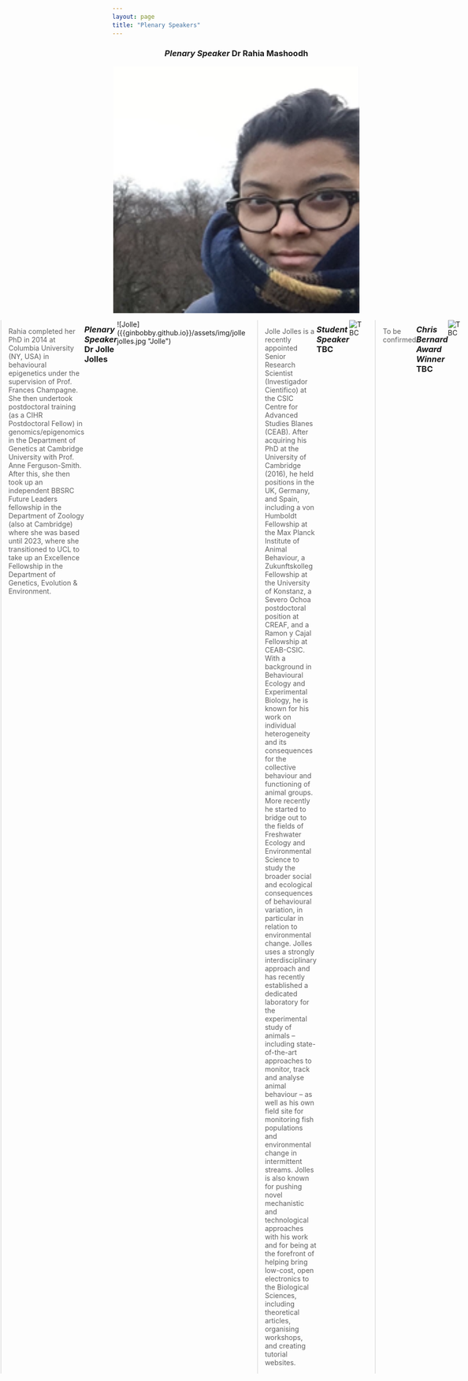 ```yaml
---
layout: page
title: "Plenary Speakers"
---
```


<h3 align="center"><em>Plenary Speaker</em> Dr Rahia Mashoodh</h3>  

<div style="display: flex; justify-content: center;">
  <img src="/assets/img/rahira mashoodh.png" alt="Image 1" style="max-width: 500px; width: 100%; height: auto;">
</div>

<div style="display: flex; justify-content: center;">
  <div style="width: calc(33.33% - 10px);">
  <img src="/assets/img/rahira mashoodh.png" alt="Image 1" style="width: 100%; height: auto;">
</div>

#### Line Break???
> Rahia completed her PhD in 2014 at Columbia University (NY, USA) in behavioural epigenetics under the supervision of Prof. Frances Champagne. She then undertook postdoctoral training (as a CIHR Postdoctoral Fellow) in genomics/epigenomics in the Department of Genetics at Cambridge University with Prof. Anne Ferguson-Smith. After this, she then took up an independent BBSRC Future Leaders fellowship in the Department of Zoology (also at Cambridge) where she was based until 2023, where she transitioned to UCL to take up an Excellence Fellowship in the Department of Genetics, Evolution & Environment.  

### _Plenary Speaker_ Dr Jolle Jolles  
![Jolle]({{ginbobby.github.io}}/assets/img/jolle jolles.jpg "Jolle")  

>Jolle Jolles is a recently appointed Senior Research Scientist (Investigador Cientifico) at the CSIC Centre for Advanced Studies Blanes (CEAB). After acquiring his PhD at the University of Cambridge (2016), he held positions in the UK, Germany, and Spain, including a von Humboldt Fellowship at the Max Planck Institute of Animal Behaviour, a Zukunftskolleg Fellowship at the University of Konstanz, a Severo Ochoa postdoctoral position at CREAF, and a Ramon y Cajal Fellowship at CEAB-CSIC. With a background in Behavioural Ecology and Experimental Biology, he is known for his work on individual heterogeneity and its consequences for the collective behaviour and functioning of animal groups. More recently he started to bridge out to the fields of Freshwater Ecology and Environmental Science to study the broader social and ecological consequences of behavioural variation, in particular in relation to environmental change. Jolles uses a strongly interdisciplinary approach and has recently established a dedicated laboratory for the experimental study of animals – including state-of-the-art approaches to monitor, track and analyse animal behaviour – as well as his own field site for monitoring fish populations and environmental change in intermittent streams. Jolles is also known for pushing novel mechanistic and technological approaches with his work and for being at the forefront of helping bring low-cost, open electronics to the Biological Sciences, including theoretical articles, organising workshops, and creating tutorial websites.  

### _Student Speaker_ TBC  
![TBC]({{ginbobby.github.io}}/assets/img/mysteryperson.jpg "TBC")  
>To be confirmed  

### _Chris Bernard Award Winner_ TBC  
![TBC]({{ginbobby.github.io}}/assets/img/mysteryperson.jpg "TBC")  
>To be confirmed  
